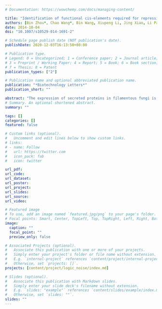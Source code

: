 ```yaml
---
# Documentation: https://wowchemy.com/docs/managing-content/

title: "Identification of functional cis-elements required for repression of the Taka-amylase A gene under secretion stress in Aspergillus oryzae"
authors: [Bin Zhou*, Chao Wang*, Bin Wang, Xiupeng Li, Jing Xiao, Li Pan]
date: 2014-10-04
doi: "10.1007/s10529-014-1691-2"

# Schedule page publish date (NOT publication's date).
publishDate: 2020-12-03T16:13:50+08:00

# Publication type.
# Legend: 0 = Uncategorized; 1 = Conference paper; 2 = Journal article;
# 3 = Preprint / Working Paper; 4 = Report; 5 = Book; 6 = Book section;
# 7 = Thesis; 8 = Patent
publication_types: ["2"]

# Publication name and optional abbreviated publication name.
publication: "*Biotechnology Letters*"
publication_short: ""

abstract: "The expression of secreted proteins in filamentous fungi is down-regulated by a transcriptional feedback mechanism under endoplasmic reticulum stress, termed repression under secretion stress (RESS). To investigate the RESS mechanism, we analyzed the expression of the Taka-amylase A gene (amyB) in Aspergillus oryzae, which was depressed under secreted protein stress. We conducted a truncation and deletion analysis of the amyB promoter to identify cis-elements required for RESS. A nucleotide sequence (positions −378 to −291) without any binding sites for the transcriptional activator AmyR, which is involved in amylolytic gene expression, was required for RESS. The octamer sequence TCACGGGC (positions −307 to −300) constituted the core sequence of the upstream activating element essential for amyB down-regulation under secretion stress. Both the inactivation of AmyR and RESS contributed to the down-regulation of amyB expression under ER stress."
# Summary. An optional shortened abstract.
summary: ""

tags: []
categories: []
featured: false

# Custom links (optional).
#   Uncomment and edit lines below to show custom links.
# links:
# - name: Follow
#   url: https://twitter.com
#   icon_pack: fab
#   icon: twitter

url_pdf:
url_code:
url_dataset:
url_poster:
url_project:
url_slides:
url_source:
url_video:

# Featured image
# To use, add an image named `featured.jpg/png` to your page's folder. 
# Focal points: Smart, Center, TopLeft, Top, TopRight, Left, Right, BottomLeft, Bottom, BottomRight.
image:
  caption: ""
  focal_point: ""
  preview_only: false

# Associated Projects (optional).
#   Associate this publication with one or more of your projects.
#   Simply enter your project's folder or file name without extension.
#   E.g. `internal-project` references `content/project/internal-project/index.md`.
#   Otherwise, set `projects: []`.
projects: [content/project/logic_noise/index.md]

# Slides (optional).
#   Associate this publication with Markdown slides.
#   Simply enter your slide deck's filename without extension.
#   E.g. `slides: "example"` references `content/slides/example/index.md`.
#   Otherwise, set `slides: ""`.
slides: ""
---
```


